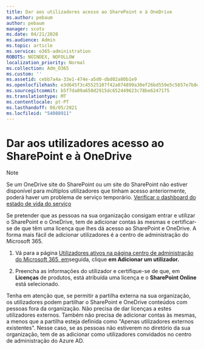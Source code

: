 ```yaml
---
title: Dar aos utilizadores acesso ao SharePoint e à OneDrive
ms.author: pebaum
author: pebaum
manager: scotv
ms.date: 04/21/2020
ms.audience: Admin
ms.topic: article
ms.service: o365-administration
ROBOTS: NOINDEX, NOFOLLOW
localization_priority: Normal
ms.collection: Adm_O365
ms.custom: ''
ms.assetid: cebb7a4a-33e1-474e-a5d0-dbd02a80b1e9
ms.openlocfilehash: e3d645f3c45525107f42a074899a30ef26bd559e5c5657e7b8ef69d406357b32
ms.sourcegitcommit: b5f7da89a650d2915dc652449623c78be6247175
ms.translationtype: MT
ms.contentlocale: pt-PT
ms.lasthandoff: 08/05/2021
ms.locfileid: "54088911"
---
```

# <a name="give-users-access-to-sharepoint-and-onedrive"></a>Dar aos utilizadores acesso ao SharePoint e à OneDrive

> [!NOTE]
> Se um OneDrive site do SharePoint ou um site do SharePoint não estiver disponível para múltiplos utilizadores que tinham acesso anteriormente, poderá haver um problema de serviço temporário. [Verificar o dashboard do estado de vida do serviço](https://portal.office.com/adminportal/home#/servicehealth)
  
Se pretender que as pessoas na sua organização consigam entrar e utilizar o SharePoint e o OneDrive, tem de adicionar contas às mesmas e certificar-se de que têm uma licença que lhes dá acesso ao SharePoint e OneDrive. A forma mais fácil de adicionar utilizadores é a centro de administração do Microsoft 365.
  
1. Vá para a página [Utilizadores ativos na página centro de administração do Microsoft 365, em](https://portal.office.com/adminportal/home#/users)seguida, clique **em Adicionar um utilizador.**
    
2. Preencha as informações do utilizador e certifique-se de que, em **Licenças** de produtos, está atribuída uma licença e o **SharePoint Online** está selecionado. 
    
Tenha em atenção que, se permitir a partilha externa na sua organização, os utilizadores podem partilhar o SharePoint e OneDrive conteúdos com pessoas fora da organização. Não precisa de dar licenças a estes utilizadores externos. Também não precisa de adicionar contas às mesmas, a menos que a partilha esteja definida como "Apenas utilizadores externos existentes". Nesse caso, se as pessoas não estiverem no diretório da sua organização, tem de as adicionar como utilizadores convidados no centro de administração do Azure AD.
  

